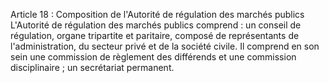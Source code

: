 Article 18 : Composition de l'Autorité de régulation des marchés
publics
L'Autorité de régulation des marchés publics comprend :
un conseil de régulation, organe tripartite et paritaire, composé de
représentants de l'administration, du secteur privé et de la société
civile. Il comprend en son sein une commission de règlement des
différends et une commission disciplinaire ;
un secrétariat permanent.
